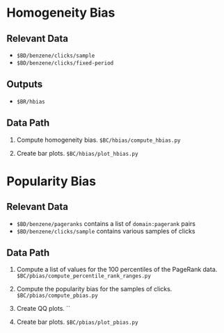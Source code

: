 # Homogeneity Bias

## Relevant Data
* `$BD/benzene/clicks/sample`
* `$BD/benzene/clicks/fixed-period`

## Outputs
* `$BR/hbias`

## Data Path

1. Compute homogeneity bias.
  `$BC/hbias/compute_hbias.py`

2. Create bar plots.
  `$BC/hbias/plot_hbias.py`

# Popularity Bias

## Relevant Data
* `$BD/benzene/pageranks` contains a list of `domain:pagerank` pairs
* `$BD/benzene/clicks/sample` contains various samples of clicks

## Data Path

1. Compute a list of values for the 100 percentiles of the PageRank data.
  `$BC/pbias/compute_percentile_rank_ranges.py`

2. Compute the popularity bias for the samples of clicks.
  `$BC/pbias/compute_pbias.py`

3. Create QQ plots.
  ``

4. Create bar plots.
  `$BC/pbias/plot_pbias.py`
